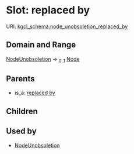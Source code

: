 
# Slot: replaced by




URI: [kgcl_schema:node_unobsoletion_replaced_by](https://w3id.org/kgcl-schema/node_unobsoletion_replaced_by)


## Domain and Range

[NodeUnobsoletion](NodeUnobsoletion.md) &#8594;  <sub>0..1</sub> [Node](Node.md)

## Parents

 *  is_a: [replaced by](replaced_by.md)

## Children


## Used by

 * [NodeUnobsoletion](NodeUnobsoletion.md)
